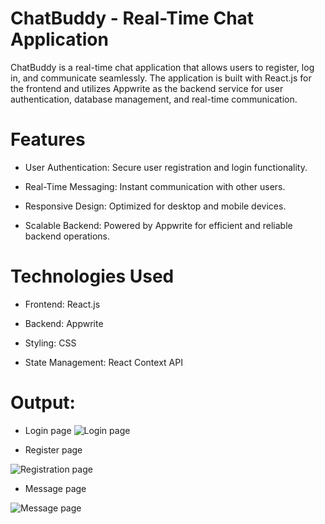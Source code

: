 
# ChatBuddy - Real-Time Chat Application

ChatBuddy is a real-time chat application that allows users to register, log in, and communicate seamlessly. The application is built with React.js for the frontend and utilizes Appwrite as the backend service for user authentication, database management, and real-time communication.

# Features
- User Authentication: Secure user registration and login functionality.

- Real-Time Messaging: Instant communication with other users.

- Responsive Design: Optimized for desktop and mobile devices.

- Scalable Backend: Powered by Appwrite for efficient and reliable backend operations.

# Technologies Used
- Frontend: React.js

- Backend: Appwrite

-  Styling: CSS

- State Management: React Context API 


# Output:

- Login page
  <img src="https://github.com/irshad1601/ChatBuddy/blob/main/src/assets/login.JPG" alt="Login page" />

- Register page
<img src="https://github.com/irshad1601/ChatBuddy/blob/main/src/assets/register.JPG" alt="Registration page" />


- Message page
<img src="https://github.com/irshad1601/ChatBuddy/blob/main/src/assets/message.JPG" alt="Message page" />


